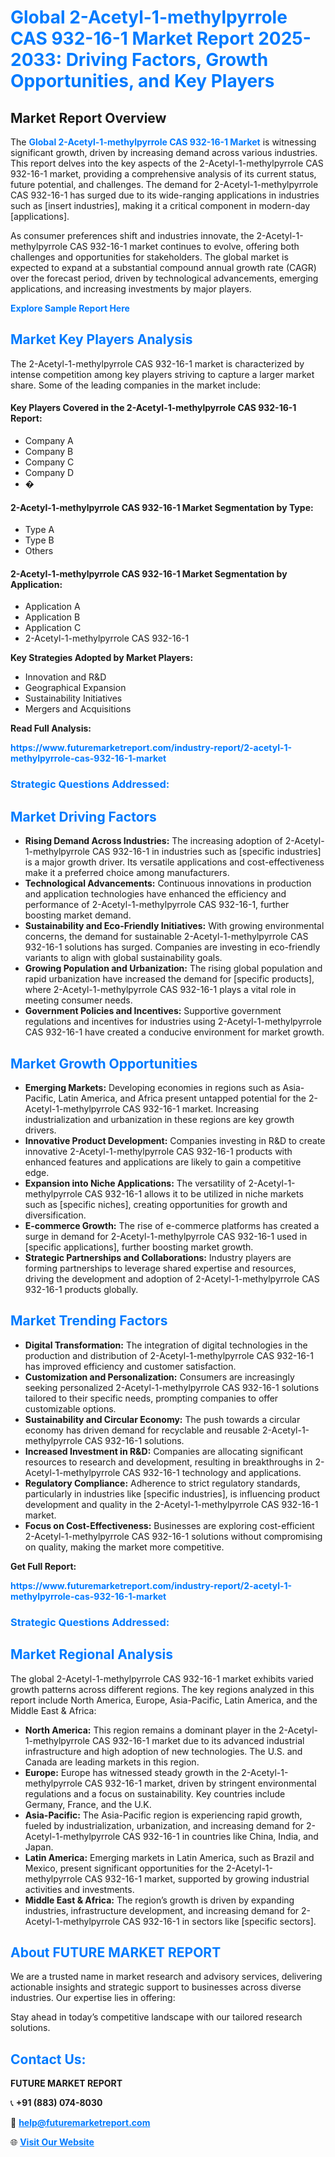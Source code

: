 <h1 style="color: #007BFF;">Global 2-Acetyl-1-methylpyrrole CAS 932-16-1 Market Report 2025-2033: Driving Factors, Growth Opportunities, and Key Players</h1>

<section id="overview">
<h2>Market Report Overview</h2>
<p>The <a href="https://www.futuremarketreport.com/industry-report/2-acetyl-1-methylpyrrole-cas-932-16-1-market" style="color: #007BFF; text-decoration: none;"><strong>Global 2-Acetyl-1-methylpyrrole CAS 932-16-1 Market</strong></a> is witnessing significant growth, driven by increasing demand across various industries. This report delves into the key aspects of the 2-Acetyl-1-methylpyrrole CAS 932-16-1 market, providing a comprehensive analysis of its current status, future potential, and challenges. The demand for 2-Acetyl-1-methylpyrrole CAS 932-16-1 has surged due to its wide-ranging applications in industries such as [insert industries], making it a critical component in modern-day [applications].</p>
<p>As consumer preferences shift and industries innovate, the 2-Acetyl-1-methylpyrrole CAS 932-16-1 market continues to evolve, offering both challenges and opportunities for stakeholders. The global market is expected to expand at a substantial compound annual growth rate (CAGR) over the forecast period, driven by technological advancements, emerging applications, and increasing investments by major players.</p>
</section>

<section id="overview">
<p><a href="https://www.futuremarketreport.com/request-sample/reportId=116653" style="color: #007BFF; text-decoration: none;"><strong>Explore Sample Report Here</strong></a></p>
</section>

<section id="key-players">
<h2 style="color: #007BFF;">Market Key Players Analysis</h2>
<p>The 2-Acetyl-1-methylpyrrole CAS 932-16-1 market is characterized by intense competition among key players striving to capture a larger market share. Some of the leading companies in the market include:</p>
<h4>Key Players Covered in the 2-Acetyl-1-methylpyrrole CAS 932-16-1 Report:</h4>
<ul><li>Company A</li><li>Company B</li><li>Company C</li><li>Company D</li><li>�</li></ul>
<h4>2-Acetyl-1-methylpyrrole CAS 932-16-1 Market Segmentation by Type:</h4>
<ul><li>Type A</li><li>Type B</li><li>Others</li></ul>

<h4>2-Acetyl-1-methylpyrrole CAS 932-16-1 Market Segmentation by Application:</h4>
<ul><li>Application A</li><li>Application B</li><li>Application C</li><li>2-Acetyl-1-methylpyrrole CAS 932-16-1</li></ul>
<p><strong>Key Strategies Adopted by Market Players:</strong></p>
<ul>
<li>Innovation and R&D</li>
<li>Geographical Expansion</li>
<li>Sustainability Initiatives</li>
<li>Mergers and Acquisitions</li>
</ul>
</section>

<section>
<p><strong>Read Full Analysis: </strong></p><a href="https://www.futuremarketreport.com/industry-report/2-acetyl-1-methylpyrrole-cas-932-16-1-market" style="color: #007BFF; text-decoration: none;"><strong>https://www.futuremarketreport.com/industry-report/2-acetyl-1-methylpyrrole-cas-932-16-1-market</strong></a>
<h3 style="color: #007BFF;">Strategic Questions Addressed:</h3>
</section>

<section id="driving-factors">
<h2 style="color: #007BFF;">Market Driving Factors</h2>
<ul>
<li><strong>Rising Demand Across Industries:</strong> The increasing adoption of 2-Acetyl-1-methylpyrrole CAS 932-16-1 in industries such as [specific industries] is a major growth driver. Its versatile applications and cost-effectiveness make it a preferred choice among manufacturers.</li>
<li><strong>Technological Advancements:</strong> Continuous innovations in production and application technologies have enhanced the efficiency and performance of 2-Acetyl-1-methylpyrrole CAS 932-16-1, further boosting market demand.</li>
<li><strong>Sustainability and Eco-Friendly Initiatives:</strong> With growing environmental concerns, the demand for sustainable 2-Acetyl-1-methylpyrrole CAS 932-16-1 solutions has surged. Companies are investing in eco-friendly variants to align with global sustainability goals.</li>
<li><strong>Growing Population and Urbanization:</strong> The rising global population and rapid urbanization have increased the demand for [specific products], where 2-Acetyl-1-methylpyrrole CAS 932-16-1 plays a vital role in meeting consumer needs.</li>
<li><strong>Government Policies and Incentives:</strong> Supportive government regulations and incentives for industries using 2-Acetyl-1-methylpyrrole CAS 932-16-1 have created a conducive environment for market growth.</li>
</ul>
</section>

<section id="growth-opportunities">
<h2 style="color: #007BFF;">Market Growth Opportunities</h2>
<ul>
<li><strong>Emerging Markets:</strong> Developing economies in regions such as Asia-Pacific, Latin America, and Africa present untapped potential for the 2-Acetyl-1-methylpyrrole CAS 932-16-1 market. Increasing industrialization and urbanization in these regions are key growth drivers.</li>
<li><strong>Innovative Product Development:</strong> Companies investing in R&D to create innovative 2-Acetyl-1-methylpyrrole CAS 932-16-1 products with enhanced features and applications are likely to gain a competitive edge.</li>
<li><strong>Expansion into Niche Applications:</strong> The versatility of 2-Acetyl-1-methylpyrrole CAS 932-16-1 allows it to be utilized in niche markets such as [specific niches], creating opportunities for growth and diversification.</li>
<li><strong>E-commerce Growth:</strong> The rise of e-commerce platforms has created a surge in demand for 2-Acetyl-1-methylpyrrole CAS 932-16-1 used in [specific applications], further boosting market growth.</li>
<li><strong>Strategic Partnerships and Collaborations:</strong> Industry players are forming partnerships to leverage shared expertise and resources, driving the development and adoption of 2-Acetyl-1-methylpyrrole CAS 932-16-1 products globally.</li>
</ul>
</section>

<section id="trending-factors">
<h2 style="color: #007BFF;">Market Trending Factors</h2>
<ul>
<li><strong>Digital Transformation:</strong> The integration of digital technologies in the production and distribution of 2-Acetyl-1-methylpyrrole CAS 932-16-1 has improved efficiency and customer satisfaction.</li>
<li><strong>Customization and Personalization:</strong> Consumers are increasingly seeking personalized 2-Acetyl-1-methylpyrrole CAS 932-16-1 solutions tailored to their specific needs, prompting companies to offer customizable options.</li>
<li><strong>Sustainability and Circular Economy:</strong> The push towards a circular economy has driven demand for recyclable and reusable 2-Acetyl-1-methylpyrrole CAS 932-16-1 solutions.</li>
<li><strong>Increased Investment in R&D:</strong> Companies are allocating significant resources to research and development, resulting in breakthroughs in 2-Acetyl-1-methylpyrrole CAS 932-16-1 technology and applications.</li>
<li><strong>Regulatory Compliance:</strong> Adherence to strict regulatory standards, particularly in industries like [specific industries], is influencing product development and quality in the 2-Acetyl-1-methylpyrrole CAS 932-16-1 market.</li>
<li><strong>Focus on Cost-Effectiveness:</strong> Businesses are exploring cost-efficient 2-Acetyl-1-methylpyrrole CAS 932-16-1 solutions without compromising on quality, making the market more competitive.</li>
</ul>
</section>

<section>
<p><strong>Get Full Report: </strong></p><a href="https://www.futuremarketreport.com/industry-report/2-acetyl-1-methylpyrrole-cas-932-16-1-market" style="color: #007BFF; text-decoration: none;"><strong>https://www.futuremarketreport.com/industry-report/2-acetyl-1-methylpyrrole-cas-932-16-1-market</strong></a>
<h3 style="color: #007BFF;">Strategic Questions Addressed:</h3>
</section>


<section id="regional-analysis">
<h2 style="color: #007BFF;">Market Regional Analysis</h2>
<p>The global 2-Acetyl-1-methylpyrrole CAS 932-16-1 market exhibits varied growth patterns across different regions. The key regions analyzed in this report include North America, Europe, Asia-Pacific, Latin America, and the Middle East & Africa:</p>
<ul>
<li><strong>North America:</strong> This region remains a dominant player in the 2-Acetyl-1-methylpyrrole CAS 932-16-1 market due to its advanced industrial infrastructure and high adoption of new technologies. The U.S. and Canada are leading markets in this region.</li>
<li><strong>Europe:</strong> Europe has witnessed steady growth in the 2-Acetyl-1-methylpyrrole CAS 932-16-1 market, driven by stringent environmental regulations and a focus on sustainability. Key countries include Germany, France, and the U.K.</li>
<li><strong>Asia-Pacific:</strong> The Asia-Pacific region is experiencing rapid growth, fueled by industrialization, urbanization, and increasing demand for 2-Acetyl-1-methylpyrrole CAS 932-16-1 in countries like China, India, and Japan.</li>
<li><strong>Latin America:</strong> Emerging markets in Latin America, such as Brazil and Mexico, present significant opportunities for the 2-Acetyl-1-methylpyrrole CAS 932-16-1 market, supported by growing industrial activities and investments.</li>
<li><strong>Middle East & Africa:</strong> The region’s growth is driven by expanding industries, infrastructure development, and increasing demand for 2-Acetyl-1-methylpyrrole CAS 932-16-1 in sectors like [specific sectors].</li>
</ul>
</section>

<footer>
<h2 style="color: #007BFF;">About FUTURE MARKET REPORT</h2>
<p>We are a trusted name in market research and advisory services, delivering actionable insights and strategic support to businesses across diverse industries. Our expertise lies in offering:</p>

<p>Stay ahead in today’s competitive landscape with our tailored research solutions.</p>

<h2 style="color: #007BFF;">Contact Us:</h2>
<p><strong>FUTURE MARKET REPORT</strong></p>
<p>📞 <strong>+91 (883) 074-8030</strong></p>
<p>📧 <strong><a href="mailto:help@futuremarketreport.com" style="color: #007BFF;">help@futuremarketreport.com</a></strong></p>
<p>🌐 <strong><a href="https://www.futuremarketreport.com/" style="color: #007BFF;">Visit Our Website</a></strong></p>
</footer>